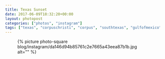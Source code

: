 ```yaml
---
title: Texas Sunset
date: 2017-06-09T18:32:20+00:00
layout: photopost
categories: ["photos", "instagram"]
tags: ["texas", "corpuschristi", "corpus", "southtexas", "gulfofmexico", "usa", "america", "sunset", "snoopys"]
---
```


<figure class="photo photo--square">
  {% picture photo-square blog/instagram/da146d94b85761c2e7665a43eea87b1b.jpg alt="" %}
</figure>


